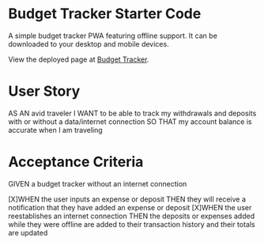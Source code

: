 # Budget Tracker Starter Code

A simple budget tracker PWA featuring offline support.
It can be downloaded to your desktop and mobile devices.

View the deployed page at [Budget Tracker](_______).

# User Story

AS AN avid traveler
I WANT to be able to track my withdrawals and deposits with or without a data/internet connection
SO THAT my account balance is accurate when I am traveling

# Acceptance Criteria

GIVEN a budget tracker without an internet connection

[X]WHEN the user inputs an expense or deposit
THEN they will receive a notification that they have added an expense or deposit
[X]WHEN the user reestablishes an internet connection
THEN the deposits or expenses added while they were offline are added to their transaction history and their totals are updated

